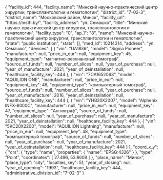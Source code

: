 {
    "facility_id": 444,
    "facility_name": "Минский научно-практический центр хирургии, трансплантологии и гематологии",
    "district_id": "7-02-3",
    "district_name": "Московский район, Минск",
    "facility_url": "https:\/\/msth.by\/",
    "facility_address": "ул. Семашко",
    "title": "Минский научно-практический центр хирургии, трансплантологии и гематологии",
    "facility_type": "0",
    "ap_1": "8",
    "name": "Минский научно-практический центр хирургии, трансплантологии и гематологии",
    "state": "public institution",
    "stats": [],
    "med_id": 10214314,
    "address": "ул. Семашко",
    "devices": [
        {
            "vin": "UA1836",
            "model": "Sigma Pioneer",
            "manufacturer": null,
            "price_in_eur": null,
            "equipment_key": 45,
            "equipment_type": "магнитно-резонансный томограф",
            "source_of_funds": null,
            "number_of_slices": null,
            "year_of_purchase": null,
            "year_of_manufacture": 2021,
            "year_of_deinstallation": null,
            "healthcare_facility_key": 444
        },
        {
            "vin": "7СА1652063",
            "model": "AQUILION ONE",
            "manufacturer": null,
            "price_in_eur": null,
            "equipment_key": 46,
            "equipment_type": "компьютерный томограф",
            "source_of_funds": null,
            "number_of_slices": null,
            "year_of_purchase": null,
            "year_of_manufacture": 2016,
            "year_of_deinstallation": null,
            "healthcare_facility_key": 444
        },
        {
            "vin": "YHB20X2007",
            "model": "Alphenix INFX-8000C",
            "manufacturer": null,
            "price_in_eur": null,
            "equipment_key": 47,
            "equipment_type": "Ангиограф",
            "source_of_funds": null,
            "number_of_slices": null,
            "year_of_purchase": null,
            "year_of_manufacture": 2021,
            "year_of_deinstallation": null,
            "healthcare_facility_key": 444
        },
        {
            "vin": "5KC20X2200",
            "model": "AQUILION Lightning",
            "manufacturer": null,
            "price_in_eur": null,
            "equipment_key": 48,
            "equipment_type": "компьютерный томограф",
            "source_of_funds": null,
            "number_of_slices": null,
            "year_of_purchase": null,
            "year_of_manufacture": 2021,
            "year_of_deinstallation": null,
            "healthcare_facility_key": 444
        }
    ],
    "coord_x_y": {
        "crs": {
            "type": "name",
            "properties": {
                "name": "EPSG:4326"
            }
        },
        "type": "Point",
        "coordinates": [
            27.496,
            53.8608
        ]
    },
    "place_name": "Минск",
    "place_type": "city",
    "localties_key": 51,
    "year_of_closing": null,
    "year_of_opening": "1993",
    "healthcare_facility_key": 444,
    "administrative_division_id": "7-02-3"
}